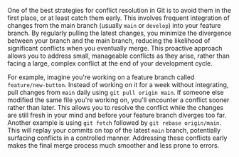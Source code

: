 One of the best strategies for conflict resolution in Git is to avoid them in the first place, or at least catch them early. This involves frequent integration of changes from the main branch (usually `main` or `develop`) into your feature branch. By regularly pulling the latest changes, you minimize the divergence between your branch and the main branch, reducing the likelihood of significant conflicts when you eventually merge. This proactive approach allows you to address small, manageable conflicts as they arise, rather than facing a large, complex conflict at the end of your development cycle.

For example, imagine you're working on a feature branch called `feature/new-button`. Instead of working on it for a week without integrating, pull changes from `main` daily using `git pull origin main`. If someone else modified the same file you're working on, you'll encounter a conflict sooner rather than later. This allows you to resolve the conflict while the changes are still fresh in your mind and before your feature branch diverges too far. Another example is using `git fetch` followed by `git rebase origin/main`. This will replay your commits on top of the latest `main` branch, potentially surfacing conflicts in a controlled manner. Addressing these conflicts early makes the final merge process much smoother and less prone to errors.